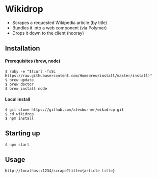 # Wikidrop
* Scrapes a requested Wikipedia article (by title)
* Bundles it into a web component (via Polymer)
* Drops it down to the client (hooray)

## Installation
#### Prerequisites (brew, node)
```
$ ruby -e "$(curl -fsSL https://raw.githubusercontent.com/Homebrew/install/master/install)"
$ brew update
$ brew doctor
$ brew install node
```
#### Local install
```
$ git clone https://github.com/alexburner/wikidrop.git
$ cd wikidrop
$ npm install
```

## Starting up
```
$ npm start
```

## Usage
```
http://localhost:1234/scrape?title={article title}
```
